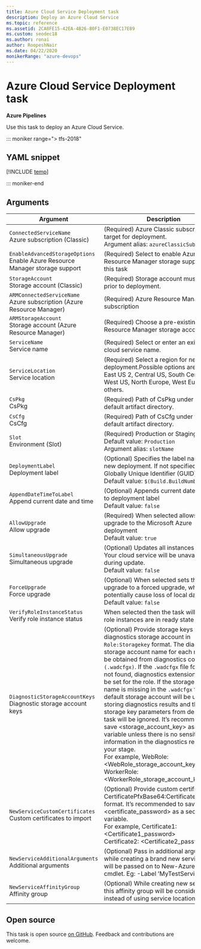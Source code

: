 ```yaml
---
title: Azure Cloud Service Deployment task
description: Deploy an Azure Cloud Service
ms.topic: reference
ms.assetid: 2CA8FE15-42EA-4B26-80F1-E0738EC17E89
ms.custom: seodec18
ms.author: ronai
author: RoopeshNair
ms.date: 04/22/2020
monikerRange: "azure-devops"
---
```


# Azure Cloud Service Deployment task

**Azure Pipelines**

Use this task to deploy an Azure Cloud Service.

::: moniker range="> tfs-2018"

## YAML snippet

[!INCLUDE [temp](../includes/yaml/AzureCloudPowerShellDeploymentV1.md)]

::: moniker-end

## Arguments

| Argument                                                                          | Description                                                                                                                                                                                                                                                                                                                                                                                                                                                                                                                                                                                                                                                                                                                                                                                  |
| --------------------------------------------------------------------------------- | -------------------------------------------------------------------------------------------------------------------------------------------------------------------------------------------------------------------------------------------------------------------------------------------------------------------------------------------------------------------------------------------------------------------------------------------------------------------------------------------------------------------------------------------------------------------------------------------------------------------------------------------------------------------------------------------------------------------------------------------------------------------------------------------- |
| `ConnectedServiceName`<br/>Azure subscription (Classic)                           | (Required) Azure Classic subscription to target for deployment. <br/>Argument alias: `azureClassicSubscription`                                                                                                                                                                                                                                                                                                                                                                                                                                                                                                                                                                                                                                                                              |
| `EnableAdvancedStorageOptions` <br/>Enable Azure Resource Manager storage support | (Required) Select to enable Azure Resource Manager storage support for this task                                                                                                                                                                                                                                                                                                                                                                                                                                                                                                                                                                                                                                                                                                             |
| `StorageAccount`<br/>Storage account (Classic)                                    | (Required) Storage account must exist prior to deployment.                                                                                                                                                                                                                                                                                                                                                                                                                                                                                                                                                                                                                                                                                                                                   |
| `ARMConnectedServiceName` <br/>Azure subscription (Azure Resource Manager)        | (Required) Azure Resource Manager subscription                                                                                                                                                                                                                                                                                                                                                                                                                                                                                                                                                                                                                                                                                                                                               |
| `ARMStorageAccount` <br/>Storage account (Azure Resource Manager)                 | (Required) Choose a pre-existing Azure Resource Manager storage account                                                                                                                                                                                                                                                                                                                                                                                                                                                                                                                                                                                                                                                                                                                      |
| `ServiceName`<br/>Service name                                                    | (Required) Select or enter an existing cloud service name.                                                                                                                                                                                                                                                                                                                                                                                                                                                                                                                                                                                                                                                                                                                                   |
| `ServiceLocation`<br/>Service location                                            | (Required) Select a region for new service deployment.Possible options are East US, East US 2, Central US, South Central US, West US, North Europe, West Europe and others.                                                                                                                                                                                                                                                                                                                                                                                                                                                                                                                                                                                                                  |
| `CsPkg`<br/>CsPkg                                                                 | (Required) Path of CsPkg under the default artifact directory.                                                                                                                                                                                                                                                                                                                                                                                                                                                                                                                                                                                                                                                                                                                               |
| `CsCfg`<br/>CsCfg                                                                 | (Required) Path of CsCfg under the default artifact directory.                                                                                                                                                                                                                                                                                                                                                                                                                                                                                                                                                                                                                                                                                                                               |
| `Slot`<br/>Environment (Slot)                                                     | (Required) Production or Staging <br/>Default value: `Production` <br/>Argument alias: `slotName`                                                                                                                                                                                                                                                                                                                                                                                                                                                                                                                                                                                                                                                                                            |
| `DeploymentLabel`<br/>Deployment label                                            | (Optional) Specifies the label name for the new deployment. If not specified, a Globally Unique Identifier (GUID) is used. <br/>Default value: `$(Build.BuildNumber)`                                                                                                                                                                                                                                                                                                                                                                                                                                                                                                                                                                                                                        |
| `AppendDateTimeToLabel`<br/>Append current date and time                          | (Optional) Appends current date and time to deployment label <br/>Default value: `false`                                                                                                                                                                                                                                                                                                                                                                                                                                                                                                                                                                                                                                                                                                     |
| `AllowUpgrade`<br/>Allow upgrade                                                  | (Required) When selected allows an upgrade to the Microsoft Azure deployment <br/>Default value: `true`                                                                                                                                                                                                                                                                                                                                                                                                                                                                                                                                                                                                                                                                                      |
| `SimultaneousUpgrade`<br/>Simultaneous upgrade                                    | (Optional) Updates all instances at once. Your cloud service will be unavailable during update. <br/>Default value: `false`                                                                                                                                                                                                                                                                                                                                                                                                                                                                                                                                                                                                                                                                  |
| `ForceUpgrade`<br/>Force upgrade                                                  | (Optional) When selected sets the upgrade to a forced upgrade, which could potentially cause loss of local data. <br/>Default value: `false`                                                                                                                                                                                                                                                                                                                                                                                                                                                                                                                                                                                                                                                 |
| `VerifyRoleInstanceStatus` <br/>Verify role instance status                       | When selected then the task will wait until role instances are in ready state                                                                                                                                                                                                                                                                                                                                                                                                                                                                                                                                                                                                                                                                                                                |
| `DiagnosticStorageAccountKeys`<br/>Diagnostic storage account keys                | (Optional) Provide storage keys for diagnostics storage account in `Role:Storagekey` format. The diagnostics storage account name for each role will be obtained from diagnostics config file `(.wadcfgx)`. If the `.wadcfgx` file for a role is not found, diagnostics extensions won’t be set for the role. If the storage account name is missing in the `.wadcfgx` file, the default storage account will be used for storing diagnostics results and the storage key parameters from deployment task will be ignored. It’s recommended to save <storage_account_key> as a secret variable unless there is no sensitive information in the diagnostics result for your stage. <br/>For example, WebRole: <WebRole_storage_account_key> <br/>WorkerRole: <WorkerRole_storage_account_key> |
| `NewServiceCustomCertificates`<br/>Custom certificates to import                  | (Optional) Provide custom certificates in CertificatePfxBase64:CertificatePassword format. It’s recommended to save <certificate_password> as a secret variable. <br/>For example, Certificate1: <Certificate1_password> <br/>Certificate2: <Certificate2_password>                                                                                                                                                                                                                                                                                                                                                                                                                                                                                                                          |
| `NewServiceAdditionalArguments`<br/>Additional arguments                          | (Optional) Pass in additional arguments while creating a brand new service. These will be passed on to New-AzureService cmdlet. Eg: -Label 'MyTestService'                                                                                                                                                                                                                                                                                                                                                                                                                                                                                                                                                                                                                                   |
| `NewServiceAffinityGroup`<br/>Affinity group                                      | (Optional) While creating new service, this affinity group will be considered instead of using service location.                                                                                                                                                                                                                                                                                                                                                                                                                                                                                                                                                                                                                                                                             |

## Open source

This task is open source [on GitHub](https://github.com/Microsoft/azure-pipelines-tasks). Feedback and contributions are welcome.
